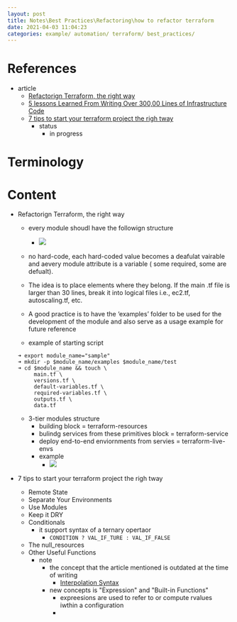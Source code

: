```yaml
---
layout: post
title: Notes\Best Practices\Refactoring\how to refactor terraform
date: 2021-04-03 11:04:23
categories: example/ automation/ terraform/ best_practices/
---
```


# References
* article
    * [Refactorign Terraform, the right way](https://blog.doit-intl.com/refactor-terraform-into-modules-the-right-way-7bce4d57d66a)
    * [5 lessons Learned From Writing Over 300,00 Lines of Infrastructure Code](https://blog.gruntwork.io/5-lessons-learned-from-writing-over-300-000-lines-of-infrastructure-code-36ba7fadeac1)
    * [7 tips to start your terraform project the righ tway](https://medium.com/@simon.so/7-tips-to-start-your-terraform-project-the-right-way-93d9b890721a)
        * status
            * in progress
# Terminology
# Content
*  Refactorign Terraform, the right way
    * every module shoudl have the followign structure
        * ![](https://firebasestorage.googleapis.com/v0/b/firescript-577a2.appspot.com/o/imgs%2Fapp%2FAdaptiveGraphStucture%2FPOCb_qN3Gk.png?alt=media&token=682cd094-55c2-47a3-a370-f8d7e2bfb24c)

    * no hard-code, each hard-coded value becomes a deafulat vairable and aevery module attribute is a variable
        ( some required, some are defualt).
    * The idea is to place elements where they belong. If the main .tf file is larger than 30 lines, break it into logical files i.e., ec2.tf, autoscaling.tf, etc.
    * A good practice is to have the ‘examples’ folder to be used for the development of the module and also serve as a usage example for future reference
    * example of starting script 

    ```
    ➜ export module_name="sample"
    ➜ mkdir -p $module_name/examples $module_name/test
    ➜ cd $module_name && touch \
         main.tf \
         versions.tf \
         default-variables.tf \ 
         required-variables.tf \
         outputs.tf \
         data.tf
    ```

    * 3-tier modules structure
        * building block                               = terraform-resources
        * bulindg services from these primitives block = terraform-service
        * deploy end-to-end enviornments from servies  = terraform-live-envs
        * example
            * ![](https://firebasestorage.googleapis.com/v0/b/firescript-577a2.appspot.com/o/imgs%2Fapp%2FAdaptiveGraphStucture%2F1rX4_c1rsu.png?alt=media&token=719a3e02-b50b-4d8c-8606-a4cf024f6f59)

* 7 tips to start your terraform project the righ tway
    * Remote State
    * Separate Your Environments
    * Use Modules
    * Keep it DRY
    * Conditionals
        * it support syntax of a ternary opertaor 
            * `CONDITION ? VAL_IF_TURE : VAL_IF_FALSE`
    * The null_resources
    * Other Useful Functions
        * note
            * the concept that the article mentioned is outdated at the time of writing 
                * [Interpolation Syntax](https://www.terraform.io/docs/configuration-0-11/interpolation.html)
            * new concepts is "Expression" and "Built-in Functions"
                * expreesions are used to refer to or compute rvalues iwthin a configuration
                *

